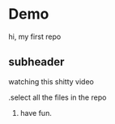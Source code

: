 # Demo


hi, my first repo

## subheader
watching this shitty video

.select all the files in the repo

1. have fun.
